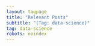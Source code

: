 ```yaml
---
layout: tagpage
title: "Relevant Posts"
subtitle: "(Tag: data-science)"
tag: data-science
robots: noindex
---
```

